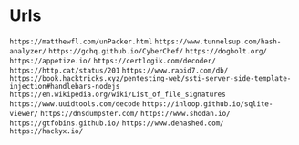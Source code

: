 # Urls

`https://matthewfl.com/unPacker.html`
`https://www.tunnelsup.com/hash-analyzer/`
`https://gchq.github.io/CyberChef/`
`https://dogbolt.org/`
`https://appetize.io/`
`https://certlogik.com/decoder/`
`https://http.cat/status/201`
`https://www.rapid7.com/db/`
`https://book.hacktricks.xyz/pentesting-web/ssti-server-side-template-injection#handlebars-nodejs`
`https://en.wikipedia.org/wiki/List_of_file_signatures`
`https://www.uuidtools.com/decode`
`https://inloop.github.io/sqlite-viewer/`
`https://dnsdumpster.com/`
`https://www.shodan.io/`
`https://gtfobins.github.io/`
`https://www.dehashed.com/`
`https://hackyx.io/`